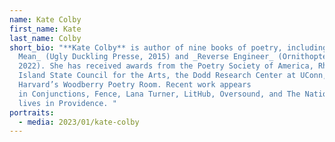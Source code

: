 ```yaml
---
name: Kate Colby
first_name: Kate
last_name: Colby
short_bio: "**Kate Colby** is author of nine books of poetry, including _I
  Mean_ (Ugly Duckling Presse, 2015) and _Reverse Engineer_ (Ornithopter Press,
  2022). She has received awards from the Poetry Society of America, Rhode
  Island State Council for the Arts, the Dodd Research Center at UConn, and
  Harvard’s Woodberry Poetry Room. Recent work appears
  in Conjunctions, Fence, Lana Turner, LitHub, Oversound, and The Nation. She
  lives in Providence. "
portraits:
  - media: 2023/01/kate-colby
---
```


